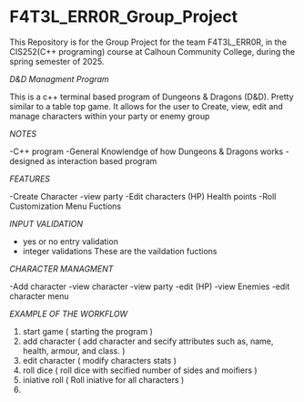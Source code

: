 # F4T3L_ERR0R_Group_Project
This Repository is for the Group Project for the team F4T3L_ERR0R,
in the CIS252(C++ programing) course at Calhoun Community College,
during the spring semester of 2025.

*D&D Managment Program*

This is a c++ terminal based program of Dungeons & Dragons (D&D).
Pretty similar to a table top game.
It allows for the user to Create, view, edit and manage characters within your party or enemy group

*NOTES*

-C++ program
-General Knowlendge of how Dungeons & Dragons works
-designed as interaction based program

*FEATURES*

-Create Character
-view party
-Edit characters (HP) Health points
-Roll Customization
Menu Fuctions

*INPUT VALIDATION*

- yes or no entry validation
- integer validations
These are the vaildation fuctions


*CHARACTER MANAGMENT*

-Add character
-view character
-view party
-edit (HP)
-view Enemies
-edit character menu


*EXAMPLE OF THE WORKFLOW*
1. start game ( starting the program )
2. add character ( add character and secify attributes such as, name, health, armour, and class. )
3. edit character ( modify characters stats )
4. roll dice ( roll dice with secified number of sides and moifiers )
5. iniative roll ( Roll iniative for all characters )
6. 


